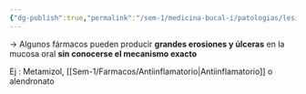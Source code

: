 ```yaml
---
{"dg-publish":true,"permalink":"/sem-1/medicina-bucal-i/patologias/lesiones/lesiones-por-agentes-quimicos/ulceraciones-orales-por-farmacos-por-mecanismos-desconocidos/"}
---
```



→ Algunos fármacos pueden producir **grandes erosiones y úlceras** en la mucosa oral **sin conocerse el mecanismo exacto**

Ej : Metamizol, [[Sem-1/Farmacos/Antiinflamatorio\|Antiinflamatorio]] o alendronato